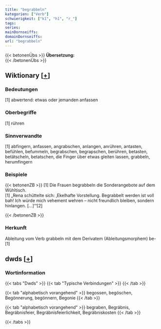 ```yaml
---
title: "begrabbeln"
kategorien: ["Verb"]
schwierigkeit: ["k1", "h1", "r_"]
tags:
series:
mainDornseiffs:
domainDornseiffs:
url: "begrabbeln"
---
```


{{< betonenÜbs >}}
**Übersetzung:**  
{{< /betonenÜbs >}}

## Wiktionary [[+](https://de.wiktionary.org/wiki/begrabbeln)]

### Bedeutungen
[1] abwertend: etwas oder jemanden anfassen  

### Oberbegriffe
[1] rühren  

### Sinnverwandte
[1] abfingern, anfassen, angrabschen, anlangen, anrühren, antasten, befühlen, befummeln, begrabschen, begrapschen, berühren, betasten, betätscheln, betatschen, die Finger über etwas gleiten lassen, grabbeln, herumfingern  

### Beispiele
{{< betonenZB >}}
[1] Die Frauen begrabbeln die Sonderangebote auf dem Wühltisch.  
[1] „Rena schüttelte sich: ‚Ekelhafte Vorstellung. Begrabbelt werden ist voll bah! Ich würde mich vehement wehren – nicht freundlich bleiben, sondern hinlangen. […]‘“[2]  

{{< /betonenZB >}}
### Herkunft
Ableitung vom Verb grabbeln mit dem Derivatem (Ableitungsmorphem) be-[1]  



## dwds [[+](https://www.dwds.de/wb/begrabbeln)]

### Wortinformation
{{< tabs "Dwds" >}}
{{< tab "Typische Verbindungen" >}}
{{< /tab >}}

{{< tab "alphabetisch vorangehend" >}}
begossen, begöschen, Begönnerung, begönnern, Begonie
{{< /tab >}}

{{< tab "alphabetisch vorangehend" >}}
begraben, Begräbnis, Begräbnisfeier, Begräbnisfeierlichkeit, Begräbniskosten
{{< /tab >}}

{{< /tabs >}}

